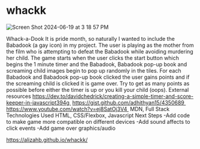 # whackk
![Screen Shot 2024-06-19 at 3 18 57 PM](https://github.com/alizahb/whackk/assets/167791289/ff1c8af3-21ed-4562-b05a-16a822771c7d)

Whack-a-Dook
  It is pride month, so naturally I wanted to include the Babadook (a gay icon) in my project. The user is playing as the mother from the film who is attempting to defeat the Babadook while avoiding murdering her child. The game starts when the user clicks the start button which begins the 1 minute timer and the Babadook, Babadook pop-up book and screaming child images begin to pop up randomly in the tiles. For each Babadook and Babadook pop-up book clicked the user gains points and if the screaming child is clicked it is game over. Try to get as many points as possible before either the timer is up or you kill your child (oops).
External resources
https://dev.to/davidchedrick/creating-a-simple-timer-and-score-keeper-in-javascript394g 
https://gist.github.com/adhithyan15/4350689 
https://www.youtube.com/watch?v=ej8SatOj3V4 
MDN, Full Stack
Technologies Used
  HTML, CSS/Flexbox, Javascript
Next Steps
  -Add code to make game more compatible on different devices 
  -Add sound affects to click events 
  -Add game over graphics/audio


https://alizahb.github.io/whackk/
